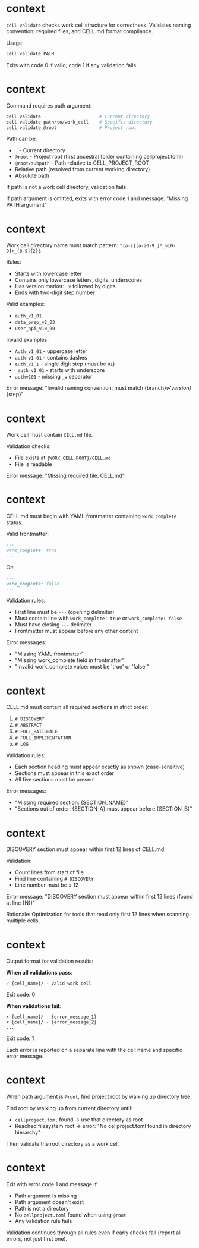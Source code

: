 # context

`cell validate` checks work cell structure for correctness. Validates naming convention, required files, and CELL.md format compliance.

Usage:

```bash
cell validate PATH
```

Exits with code 0 if valid, code 1 if any validation fails.

# context

Command requires path argument:

```bash
cell validate .                    # Current directory
cell validate path/to/work_cell    # Specific directory
cell validate @root                # Project root
```

Path can be:

- `.` - Current directory
- `@root` - Project root (first ancestral folder containing cellproject.toml)
- `@root/subpath` - Path relative to CELL_PROJECT_ROOT
- Relative path (resolved from current working directory)
- Absolute path

If path is not a work cell directory, validation fails.

If path argument is omitted, exits with error code 1 and message: "Missing PATH argument"

# context

Work cell directory name must match pattern: `^[a-z][a-z0-9_]*_v[0-9]+_[0-9]{2}$`

Rules:

- Starts with lowercase letter
- Contains only lowercase letters, digits, underscores
- Has version marker: `_v` followed by digits
- Ends with two-digit step number

Valid examples:

- `auth_v1_01`
- `data_prep_v2_03`
- `user_api_v10_99`

Invalid examples:

- `Auth_v1_01` - uppercase letter
- `auth-v1-01` - contains dashes
- `auth_v1_1` - single digit step (must be `01`)
- `_auth_v1_01` - starts with underscore
- `authv101` - missing `_v` separator

Error message: "Invalid naming convention: must match {branch}_v{version}_{step}"

# context

Work cell must contain `CELL.md` file.

Validation checks:

- File exists at `{WORK_CELL_ROOT}/CELL.md`
- File is readable

Error message: "Missing required file: CELL.md"

# context

CELL.md must begin with YAML frontmatter containing `work_complete` status.

Valid frontmatter:

```markdown
---
work_complete: true
---
```

Or:

```markdown
---
work_complete: false
---
```

Validation rules:

- First line must be `---` (opening delimiter)
- Must contain line with `work_complete: true` or `work_complete: false`
- Must have closing `---` delimiter
- Frontmatter must appear before any other content

Error messages:

- "Missing YAML frontmatter"
- "Missing work_complete field in frontmatter"
- "Invalid work_complete value: must be 'true' or 'false'"

# context

CELL.md must contain all required sections in strict order:

1. `# DISCOVERY`
2. `# ABSTRACT`
3. `# FULL_RATIONALE`
4. `# FULL_IMPLEMENTATION`
5. `# LOG`

Validation rules:

- Each section heading must appear exactly as shown (case-sensitive)
- Sections must appear in this exact order
- All five sections must be present

Error messages:

- "Missing required section: {SECTION_NAME}"
- "Sections out of order: {SECTION_A} must appear before {SECTION_B}"

# context

DISCOVERY section must appear within first 12 lines of CELL.md.

Validation:

- Count lines from start of file
- Find line containing `# DISCOVERY`
- Line number must be ≤ 12

Error message: "DISCOVERY section must appear within first 12 lines (found at line {N})"

Rationale: Optimization for tools that read only first 12 lines when scanning multiple cells.

# context

Output format for validation results:

**When all validations pass**:

```
✓ {cell_name}/ - Valid work cell
```

Exit code: 0

**When validations fail**:

```
✗ {cell_name}/ - {error_message_1}
✗ {cell_name}/ - {error_message_2}
...
```

Exit code: 1

Each error is reported on a separate line with the cell name and specific error message.

# context

When path argument is `@root`, find project root by walking up directory tree.

Find root by walking up from current directory until:

- `cellproject.toml` found → use that directory as root
- Reached filesystem root → error: "No cellproject.toml found in directory hierarchy"

Then validate the root directory as a work cell.

# context

Exit with error code 1 and message if:

- Path argument is missing
- Path argument doesn't exist
- Path is not a directory
- No `cellproject.toml` found when using `@root`
- Any validation rule fails

Validation continues through all rules even if early checks fail (report all errors, not just first one).
